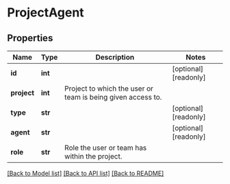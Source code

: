 # ProjectAgent

## Properties
Name | Type | Description | Notes
------------ | ------------- | ------------- | -------------
**id** | **int** |  | [optional] [readonly] 
**project** | **int** | Project to which the user or team is being given access to. | 
**type** | **str** |  | [optional] [readonly] 
**agent** | **str** |  | [optional] [readonly] 
**role** | **str** | Role the user or team has within the project. | 

[[Back to Model list]](../README.md#documentation-for-models) [[Back to API list]](../README.md#documentation-for-api-endpoints) [[Back to README]](../README.md)


